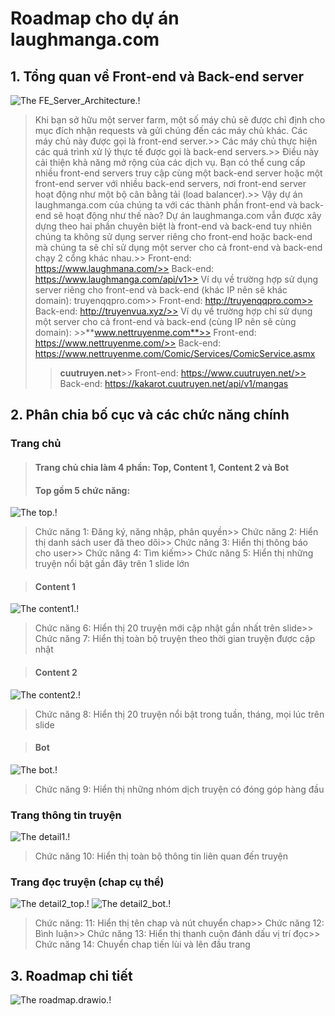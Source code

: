 # **Roadmap cho dự án laughmanga.com**
## **1. Tổng quan về Front-end và Back-end server**
![The FE_Server_Architecture.!](/img/FE_Server_Architecture.jpg "FE_Server_Architecture - 1 map")
> Khi bạn sở hữu một server farm, một số máy chủ sẽ được chỉ định cho mục đích nhận requests và gửi chúng đến các máy chủ khác. Các máy chủ này được gọi là front-end server.>> Các máy chủ thực hiện các quá trình xử lý thực tế được gọi là back-end servers.>> Điều này cải thiện khả năng mở rộng của các dịch vụ. Bạn có thể cung cấp nhiều front-end servers truy cập cùng một back-end server hoặc một front-end server với nhiều back-end servers, nơi front-end server hoạt động như một bộ cân bằng tải (load balancer).>> Vậy dự án laughmanga.com của chúng ta với các thành phần front-end và back-end sẽ hoạt động như thế nào? Dự án laughmanga.com vẫn được xây dựng theo hai phần chuyên biệt là front-end và back-end tuy nhiên chúng ta không sử dụng server riêng cho front-end hoặc back-end mà chúng ta sẽ chỉ sử dụng một server cho cả front-end và back-end chạy 2 cổng khác nhau.>> Front-end: https://www.laughmana.com/>> Back-end: https://www.laughmanga.com/api/v1>> Ví dụ về trường hợp sử dụng server riêng cho front-end và back-end (khác IP nên sẽ khác domain):
truyenqqpro.com>> Front-end: http://truyenqqpro.com>> Back-end: http://truyenvua.xyz/>> Ví dụ về trường hợp chỉ sử dụng một server cho cả front-end và back-end (cùng IP nên sẽ cùng domain): >>**www.nettruyenme.com**>> Front-end: https://www.nettruyenme.com/>> Back-end: https://www.nettruyenme.com/Comic/Services/ComicService.asmx
>>**cuutruyen.net**>> Front-end: https://www.cuutruyen.net/>> Back-end: https://kakarot.cuutruyen.net/api/v1/mangas
## **2. Phân chia bố cục và các chức năng chính**
### Trang chủ
> #### Trang chủ chia làm 4 phần: Top, Content 1, Content 2 và Bot
> #### Top gồm 5 chức năng: 
![The top.!](/img/Top_edited.png "Top - 5 functions")
> Chức năng 1: Đăng ký, năng nhập, phân quyền>> Chức năng 2: Hiển thị danh sách user đã theo dõi>> Chức năng 3: Hiển thị thông báo cho user>> Chức năng 4: Tìm kiếm>> Chức năng 5: Hiển thị những truyện nổi bật gần đây trên 1 slide lớn

> #### Content 1
![The content1.!](/img/content1_edited.png "Content1 - 2 functions")
> Chức năng 6: Hiển thị 20 truyện mới cập nhật gần nhất trên slide>> Chức năng 7: Hiển thị toàn bộ truyện theo thời gian truyện được cập nhật

> #### Content 2
![The content2.!](/img/content1_edited.png "Content2 - 1 function")
> Chức năng 8: Hiển thị 20 truyện nổi bật trong tuần, tháng, mọi lúc trên slide

> #### Bot
![The bot.!](/img/bot_edited.png "bot - 1 function")
> Chức năng 9: Hiển thị những nhóm dịch truyện có đóng góp hàng đầu

### Trang thông tin truyện 
![The detail1.!](/img/detail1_edited.png "detail1 - 1 function")
> Chức năng 10: Hiển thị toàn bộ thông tin liên quan đến truyện

### Trang đọc truyện (chap cụ thể)
![The detail2_top.!](/img/detail2_top_edited.png "detail2_top - 4 function")
![The detail2_bot.!](/img/detail2_bot_edited.png "detail2_bot - 1 function")
> Chức năng: 11: Hiển thị tên chap và nút chuyển chap>> Chức năng 12: Bình luận>> Chức năng 13: Hiển thị thanh cuộn đánh dấu vị trí đọc>> Chức năng 14: Chuyển chap tiến lùi và lên đầu trang

## **3. Roadmap chi tiết**
![The roadmap.drawio.!](/img/roadmap.drawio.png "roadmap.drawio - 1 map")
